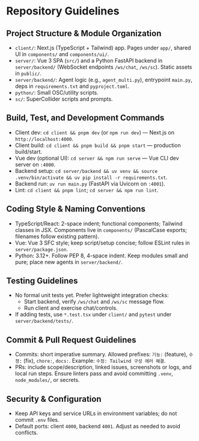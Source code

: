 # Repository Guidelines

## Project Structure & Module Organization
- `client/`: Next.js (TypeScript + Tailwind) app. Pages under `app/`, shared UI in `components/` and `components/ui/`.
- `server/`: Vue 3 SPA (`src/`) and a Python FastAPI backend in `server/backend/` (WebSocket endpoints `/ws/chat`, `/ws/sc`). Static assets in `public/`.
- `server/backend/`: Agent logic (e.g., `agent_multi.py`), entrypoint `main.py`, deps in `requirements.txt` and `pyproject.toml`.
- `python/`: Small OSC/utility scripts.
- `sc/`: SuperCollider scripts and prompts.

## Build, Test, and Development Commands
- Client dev: `cd client && pnpm dev` (or `npm run dev`) — Next.js on `http://localhost:4000`.
- Client build: `cd client && pnpm build && pnpm start` — production build/start.
- Vue dev (optional UI): `cd server && npm run serve` — Vue CLI dev server on `:4000`.
- Backend setup: `cd server/backend && uv venv && source .venv/bin/activate && uv pip install -r requirements.txt`.
- Backend run: `uv run main.py` (FastAPI via Uvicorn on `:4001`).
- Lint: `cd client && pnpm lint`; `cd server && npm run lint`.

## Coding Style & Naming Conventions
- TypeScript/React: 2-space indent; functional components; Tailwind classes in JSX. Components live in `components/` (PascalCase exports; filenames follow existing pattern).
- Vue: Vue 3 SFC style; keep script/setup concise; follow ESLint rules in `server/package.json`.
- Python: 3.12+. Follow PEP 8, 4-space indent. Keep modules small and pure; place new agents in `server/backend/`.

## Testing Guidelines
- No formal unit tests yet. Prefer lightweight integration checks:
  - Start backend, verify `/ws/chat` and `/ws/sc` message flow.
  - Run client and exercise chat/controls.
- If adding tests, use `*.test.tsx` under `client/` and `pytest` under `server/backend/tests/`.

## Commit & Pull Request Guidelines
- Commits: short imperative summary. Allowed prefixes: `기능:` (feature), `수정:` (fix), `chore:`, `docs:`. Example: `수정: Tailwind 구성 에러 해결`.
- PRs: include scope/description, linked issues, screenshots or logs, and local run steps. Ensure linters pass and avoid committing `.venv`, `node_modules/`, or secrets.

## Security & Configuration
- Keep API keys and service URLs in environment variables; do not commit `.env` files.
- Default ports: client `4000`, backend `4001`. Adjust as needed to avoid conflicts.

